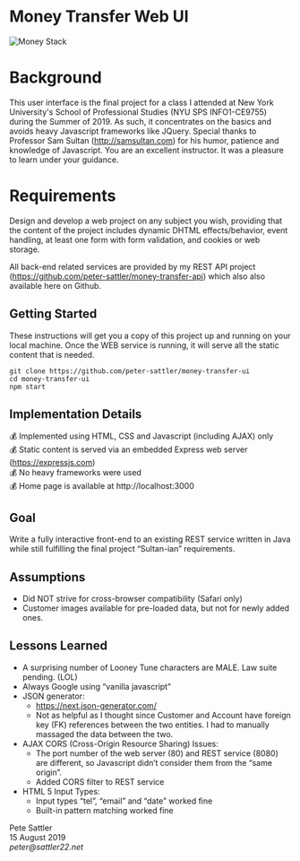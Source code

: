 # Money Transfer Web UI
![Money Stack](https://github.com/peter-sattler/money-transfer-api/blob/master/img/money-stack.gif)

# Background

This user interface is the final project for a class I attended at New York University's School of Professional Studies (NYU SPS INFO1-CE9755) during the Summer of 2019. As such, it concentrates on the basics and avoids heavy Javascript frameworks like JQuery. Special thanks to Professor Sam Sultan (http://samsultan.com) for his humor, patience and knowledge of Javascript. You are an excellent instructor. It was a pleasure to learn under your guidance.

# Requirements

Design and develop a web project on any subject you wish, providing that the content of the project includes dynamic DHTML effects/behavior, event handling, at least one form with form validation, and cookies or web storage. 

All back-end related services are provided by my REST API project (https://github.com/peter-sattler/money-transfer-api) which also also available here on Github.

## Getting Started

These instructions will get you a copy of this project up and running on your local machine. Once the WEB service is running, it will serve all the static content that is needed.

```text
git clone https://github.com/peter-sattler/money-transfer-ui
cd money-transfer-ui
npm start
```

## Implementation Details

:moneybag: Implemented using HTML, CSS and Javascript (including AJAX) only  
:moneybag: Static content is served via an embedded Express web server (https://expressjs.com)   
:moneybag: No heavy frameworks were used  
:moneybag: Home page is available at http://localhost:3000

## Goal 

Write a fully interactive front-end to an existing REST service written in Java while still fulfilling the final project “Sultan-ian” requirements.

## Assumptions 

* Did NOT strive for cross-browser compatibility (Safari only)
* Customer images available for pre-loaded data, but not for newly added ones.
    
## Lessons Learned

* A surprising number of Looney Tune characters are MALE. Law suite pending. (LOL)
* Always Google using “vanilla javascript” 
* JSON generator:
    * https://next.json-generator.com/
    * Not as helpful as I thought since Customer and Account have foreign key (FK) references between the two entities. I 
    had to manually massaged the data between the two.
* AJAX CORS (Cross-Origin Resource Sharing) Issues: 
    * The port number of the web server (80) and REST service (8080) are different, so Javascript didn’t consider them 
    from the “same origin”.
    * Added CORS filter to REST service
* HTML 5 Input Types:
    * Input types “tel”, “email” and “date” worked fine
    * Built-in pattern matching worked fine

Pete Sattler  
15 August 2019  
_peter@sattler22.net_  
